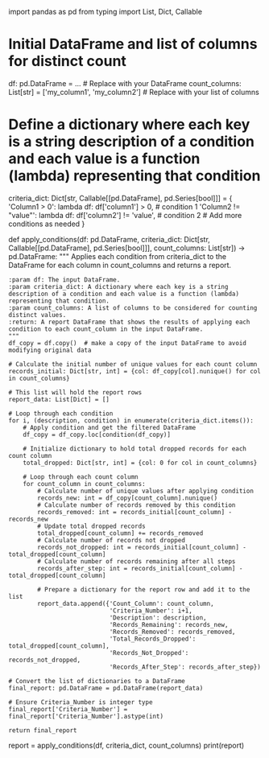 import pandas as pd
from typing import List, Dict, Callable

# Initial DataFrame and list of columns for distinct count
df: pd.DataFrame = ...  # Replace with your DataFrame
count_columns: List[str] = ['my_column1', 'my_column2']  # Replace with your list of columns

# Define a dictionary where each key is a string description of a condition and each value is a function (lambda) representing that condition
criteria_dict: Dict[str, Callable[[pd.DataFrame], pd.Series[bool]]] = {
    'Column1 > 0': lambda df: df['column1'] > 0,  # condition 1
    'Column2 != "value"': lambda df: df['column2'] != 'value',  # condition 2
    # Add more conditions as needed
}

def apply_conditions(df: pd.DataFrame, criteria_dict: Dict[str, Callable[[pd.DataFrame], pd.Series[bool]]], count_columns: List[str]) -> pd.DataFrame:
    """
    Applies each condition from criteria_dict to the DataFrame for each column in count_columns and returns a report.

    :param df: The input DataFrame.
    :param criteria_dict: A dictionary where each key is a string description of a condition and each value is a function (lambda) representing that condition.
    :param count_columns: A list of columns to be considered for counting distinct values.
    :return: A report DataFrame that shows the results of applying each condition to each count_column in the input DataFrame.
    """
    df_copy = df.copy()  # make a copy of the input DataFrame to avoid modifying original data

    # Calculate the initial number of unique values for each count column
    records_initial: Dict[str, int] = {col: df_copy[col].nunique() for col in count_columns}

    # This list will hold the report rows
    report_data: List[Dict] = []

    # Loop through each condition
    for i, (description, condition) in enumerate(criteria_dict.items()):
        # Apply condition and get the filtered DataFrame
        df_copy = df_copy.loc[condition(df_copy)]

        # Initialize dictionary to hold total dropped records for each count column
        total_dropped: Dict[str, int] = {col: 0 for col in count_columns}

        # Loop through each count column
        for count_column in count_columns:
            # Calculate number of unique values after applying condition
            records_new: int = df_copy[count_column].nunique()
            # Calculate number of records removed by this condition
            records_removed: int = records_initial[count_column] - records_new
            # Update total dropped records
            total_dropped[count_column] += records_removed
            # Calculate number of records not dropped
            records_not_dropped: int = records_initial[count_column] - total_dropped[count_column]
            # Calculate number of records remaining after all steps
            records_after_step: int = records_initial[count_column] - total_dropped[count_column]

            # Prepare a dictionary for the report row and add it to the list
            report_data.append({'Count_Column': count_column, 
                                'Criteria_Number': i+1, 
                                'Description': description, 
                                'Records_Remaining': records_new, 
                                'Records_Removed': records_removed, 
                                'Total_Records_Dropped': total_dropped[count_column], 
                                'Records_Not_Dropped': records_not_dropped, 
                                'Records_After_Step': records_after_step})

    # Convert the list of dictionaries to a DataFrame
    final_report: pd.DataFrame = pd.DataFrame(report_data)

    # Ensure Criteria_Number is integer type
    final_report['Criteria_Number'] = final_report['Criteria_Number'].astype(int)

    return final_report

report = apply_conditions(df, criteria_dict, count_columns)
print(report)
